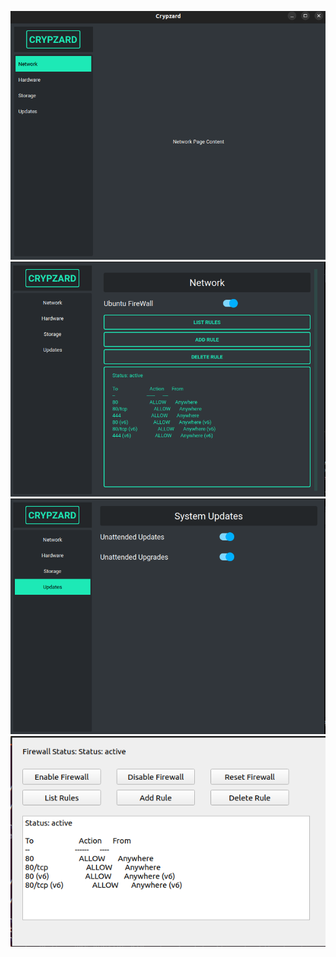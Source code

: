 ![UI Image](images/UI.png)
![UI Image](images/UIImage.png)
![UI Image](images/updates.png)
![Firewall UI](images/firewallUI.png)
